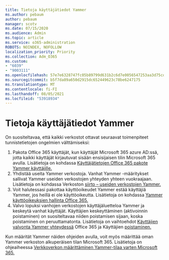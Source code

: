 ```yaml
---
title: Tietoja käyttäjätiedot Yammer
ms.author: pebaum
author: pebaum
manager: scotv
ms.date: 07/15/2020
ms.audience: Admin
ms.topic: article
ms.service: o365-administration
ROBOTS: NOINDEX, NOFOLLOW
localization_priority: Priority
ms.collection: Adm_O365
ms.custom:
- "6039"
- "9003111"
ms.openlocfilehash: 57e7e6328747fc05b89799d631b2c6d7e0056547253aa3d75cdecb38cea3ad7e
ms.sourcegitcommit: b5f7da89a650d2915dc652449623c78be6247175
ms.translationtype: MT
ms.contentlocale: fi-FI
ms.lasthandoff: 08/05/2021
ms.locfileid: "53918934"
---
```

# <a name="about-identity-in-yammer"></a>Tietoja käyttäjätiedot Yammer

On suositeltavaa, että kaikki verkostot ottavat seuraavat toimenpiteet tunnistetietojen ongelmien välttämiseksi:

1. Pakota Office 365 käyttäjät, kun käyttäjät Microsoft 365 azure AD:ssä, jotta kaikki käyttäjät kirjautuvat sisään ensisijaisen tilin Microsoft 365 avulla. Lisätietoja on kohdassa [Käyttäjätietojen Office 365 pakote Yammer käyttäjille.](https://docs.microsoft.com/yammer/configure-your-yammer-network/enforce-office-365-identity)
2. Yhdistää useita Yammer verkostoja. Vanhat Yammer -määritykset sallivat Yammer useiden verkostojen yhteyden yhteen vuokraajaan. Lisätietoja on kohdassa Verkoston [siirto – useiden verkostojen Yammer.](https://docs.microsoft.com/yammer/configure-your-yammer-network/consolidate-multiple-yammer-networks)
3. Voit halutessasi pakottaa käyttöoikeudet Yammer estää käyttäjiä Yammer, jos heillä ei ole käyttöoikeutta. Lisätietoja on kohdassa [Yammer käyttöoikeuksien hallinta Office 365.](https://docs.microsoft.com/yammer/manage-yammer-users/manage-yammer-licenses-in-office-365)
4. Valvo lopuksi vanhojen verkostojen käyttäjäluetteloa Yammer ja keskeytä vanhat käyttäjät. Käyttäjien keskeyttäminen (aktivoinnin poistaminen) on suositeltavaa niiden poistamisen sijaan, koska poistaminen on peruuttamatonta. Lisätietoja on vaihtoehdot [Käyttäjien valvonta Yammer yhteydessä](https://docs.microsoft.com/yammer/manage-yammer-users/audit-users-connected-to-office-365) Office 365 ja Käyttäjien [poistaminen.](https://docs.microsoft.com/yammer/manage-yammer-users/add-block-or-remove-users#remove-users)

Kun määrität Yammer näiden ohjeiden avulla, voit myös määrittää oman Yammer verkoston alkuperäisen tilan Microsoft 365. Lisätietoja on ohjeaiheessa [Verkkoverkon määrittäminen Yammer-tilaa varten Microsoft 365.](https://docs.microsoft.com/yammer/configure-your-yammer-network/native-mode)